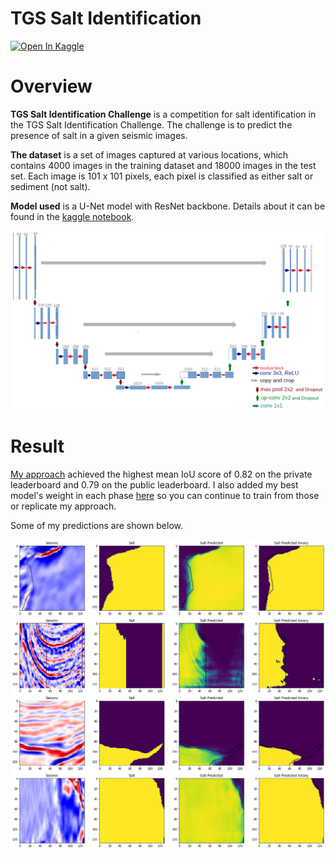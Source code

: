 # TGS Salt Identification  
    
<a href="https://www.kaggle.com/jonnyjackk/segmentation-with-single-resnet-unet-lb-0-81"><img src="https://kaggle.com/static/images/open-in-kaggle.svg" alt="Open In Kaggle"></a>  

# Overview  
**TGS Salt Identification Challenge** is a competition for salt identification in the TGS Salt Identification Challenge. The challenge is to predict the presence of salt in a given seismic images.  
  
**The dataset** is a set of images captured at various locations, which contains 4000 images in the training dataset and 18000 images in the test set. Each image is 101 x 101 pixels, each pixel is classified as either salt or sediment (not salt).
  
**Model used** is a U-Net model with ResNet backbone. Details about it can be found in the [kaggle notebook](https://www.kaggle.com/jonnyjackk/segmentation-with-single-resnet-unet-lb-0-81).  
  
![model](https://github.com/thanhtvt/ML-DL-projects/blob/main/salt_image_segmentation/images/Unet_Resnet.png)
  
# Result    
[My approach](https://gusty-lentil-0c8.notion.site/Report-6a6958c13990489ab46036075168d03a) achieved the highest mean IoU score of 0.82 on the private leaderboard and 0.79 on the public leaderboard. I also added my best model's weight in each phase [here](https://drive.google.com/drive/folders/1zkCM7x4k5f1IJDZaSGz32C0ojTT4BMPv?usp=sharing) so you can continue to train from those or replicate my approach.  
   
Some of my predictions are shown below.  
  
![prediction](https://github.com/thanhtvt/ML-DL-projects/blob/main/salt_image_segmentation/images/prediction.jpg)  
